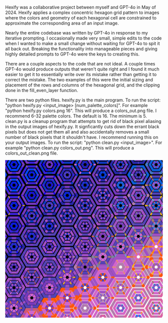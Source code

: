Hexify was a collaborative project between myself and GPT-4o in May of 2024.  Hexify applies a complex concentric hexagon grid pattern to images where the colors and geometry of each hexagonal cell are constrained to approximate the corresponding area of an input image.

Nearly the entire codebase was written by GPT-4o in response to my iterative prompting.  I occasionally made very small, simple edits to the code when I wanted to make a small change without waiting for GPT-4o to spit it all back out.  Breaking the functionality into manageable pieces and giving highly detailed prompts to GPT-4o were the keys to creating this.

There are a couple aspects to the code that are not ideal.  A couple times GPT-4o would produce outputs that weren't quite right and I found it much easier to get it to essentially write over its mistake rather than getting it to correct the mistake.  The two examples of this were the initial sizing and placement of the rows and columns of the hexagonal grid, and the clipping done in the fill_even_layer function. 

There are two python files.  hexify.py is the main program.  To run the script: "python hexify.py <input_image> [num_palette_colors]".  For example "python hexify.py colors.png 16".  This will produce a colors_out.png file.  I recommend 6-32 palette colors.  The default is 16.  The minimum is 5.  clean.py is a cleanup program that attempts to get rid of black pixel aliasing in the output images of hexify.py.  It signficantly cuts down the errant black pixels but does not get them all and also accidentally removes a small number of black pixels that it shouldn't have.  I recommend running this on your output images.  To run the script: "python clean.py <input_image>".  For example "python clean.py colors_out.png".  This will produce a colors_out_clean.png file. 

![Example section of colors_out.png](colors_out_example.png)
